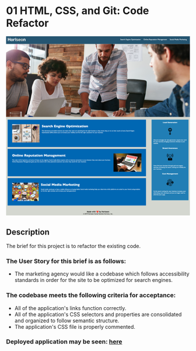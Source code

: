 # 01 HTML, CSS, and Git: Code Refactor

![alt text](assets/images/screenshot.png)


## Description

The brief for this project is to refactor the existing code.

### The User Story for this brief is as follows:
- The marketing agency would like a codebase which follows accessibility standards in order for the site to be optimized for search engines.

### The codebase meets the following criteria for acceptance:
- All of the application's links function correctly.
- All of the application's CSS selectors and properties are consolidated and organized to follow semantic structure.
- The application's CSS file is properly commented.

### Deployed application may be seen: [here](https://sourslaw.github.io/01_Code_Refactor/)
